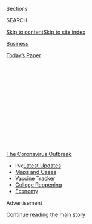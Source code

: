 <div id="app">

<div>

<div>

<div>

<div class="NYTAppHideMasthead css-1q2w90k e1suatyy0">

<div class="section css-ui9rw0 e1suatyy2">

<div class="css-eph4ug er09x8g0">

<div class="css-6n7j50">

</div>

<span class="css-1dv1kvn">Sections</span>

<div class="css-10488qs">

<span class="css-1dv1kvn">SEARCH</span>

</div>

[Skip to content](#site-content)[Skip to site
index](#site-index)

</div>

<div id="masthead-section-label" class="css-1wr3we4 eaxe0e00">

[Business](https://www.nytimes3xbfgragh.onion/section/business)

</div>

<div class="css-10698na e1huz5gh0">

</div>

</div>

<div id="masthead-bar-one" class="section hasLinks css-15hmgas e1csuq9d3">

<div class="css-uqyvli e1csuq9d0">

</div>

<div class="css-1uqjmks e1csuq9d1">

</div>

<div class="css-9e9ivx">

[](https://myaccount.nytimes3xbfgragh.onion/auth/login?response_type=cookie&client_id=vi)

</div>

<div class="css-1bvtpon e1csuq9d2">

[Today’s
Paper](https://www.nytimes3xbfgragh.onion/section/todayspaper)

</div>

</div>

</div>

</div>

<div data-aria-hidden="false">

<div id="site-content" data-role="main">

<div>

<div class="css-1aor85t" style="opacity:0.000000001;z-index:-1;visibility:hidden">

<div class="css-1hqnpie">

<div class="css-epjblv">

<span class="css-17xtcya">[Business](/section/business)</span><span class="css-x15j1o">|</span><span class="css-fwqvlz">Why
Delta Is Leaving Middle Seats Empty During the
Pandemic</span>

</div>

<div class="css-k008qs">

<div class="css-1iwv8en">

<span class="css-18z7m18"></span>

<div>

</div>

</div>

<span class="css-1n6z4y">https://nyti.ms/3ghQSD3</span>

<div class="css-1705lsu">

<div class="css-4xjgmj">

<div class="css-4skfbu" data-role="toolbar" data-aria-label="Social Media Share buttons, Save button, and Comments Panel with current comment count" data-testid="share-tools">

  - 
  - 
  - 
  - 
    
    <div class="css-6n7j50">
    
    </div>

  - 

</div>

</div>

</div>

</div>

</div>

</div>

<div id="NYT_TOP_BANNER_REGION" class="css-13pd83m">

<div>

<div id="styln-prism-menu-1592847958612" class="section interactive-content interactive-size-medium css-1edisqu">

<div class="css-17ih8de interactive-body">

<div id="scroll-container" class="css-1gj85ro">

[<span class="styln-title-wrap"><span class="css-1pje3qr">The
Coronavirus</span><span class="css-1pje3qr">
Outbreak</span></span>](https://www.nytimes3xbfgragh.onion/news-event/coronavirus?action=click&pgtype=Article&state=default&region=TOP_BANNER&context=storylines_menu)

  - <span class="css-kqxiym" data-emphasize="true">live</span>[Latest
    Updates](https://www.nytimes3xbfgragh.onion/2020/08/03/world/coronavirus-covid-19.html?action=click&pgtype=Article&state=default&region=TOP_BANNER&context=storylines_menu)
  - [Maps and
    Cases](https://www.nytimes3xbfgragh.onion/interactive/2020/us/coronavirus-us-cases.html?action=click&pgtype=Article&state=default&region=TOP_BANNER&context=storylines_menu)
  - [Vaccine
    Tracker](https://www.nytimes3xbfgragh.onion/interactive/2020/science/coronavirus-vaccine-tracker.html?action=click&pgtype=Article&state=default&region=TOP_BANNER&context=storylines_menu)
  - [College
    Reopening](https://www.nytimes3xbfgragh.onion/2020/08/02/us/covid-college-reopening.html?action=click&pgtype=Article&state=default&region=TOP_BANNER&context=storylines_menu)
  - [Economy](https://www.nytimes3xbfgragh.onion/live/2020/08/03/business/stock-market-today-coronavirus?action=click&pgtype=Article&state=default&region=TOP_BANNER&context=storylines_menu)

</div>

</div>

</div>

</div>

</div>

<div id="top-wrapper" class="css-1sy8kpn">

<div id="top-slug" class="css-l9onyx">

Advertisement

</div>

[Continue reading the main
story](#after-top)

<div class="ad top-wrapper" style="text-align:center;height:100%;display:block;min-height:250px">

<div id="top" class="place-ad" data-position="top" data-size-key="top">

</div>

</div>

<div id="after-top">

</div>

</div>

<div>

<div id="sponsor-wrapper" class="css-1hyfx7x">

<div id="sponsor-slug" class="css-19vbshk">

Supported by

</div>

[Continue reading the main
story](#after-sponsor)

<div id="sponsor" class="ad sponsor-wrapper" style="text-align:center;height:100%;display:block">

</div>

<div id="after-sponsor">

</div>

</div>

<div class="css-186x18t">

</div>

<div class="css-1vkm6nb ehdk2mb0">

# Why Delta Is Leaving Middle Seats Empty During the Pandemic

</div>

An executive for the airline explains its distancing practices and
approach to cleaning at a time when its biggest rivals are selling all
the seats they
can.

<div class="css-79elbk" data-testid="photoviewer-wrapper">

<div class="css-z3e15g" data-testid="photoviewer-wrapper-hidden">

</div>

<div class="css-1a48zt4 ehw59r15" data-testid="photoviewer-children">

![<span class="css-16f3y1r e13ogyst0" data-aria-hidden="true">Demonstrating
disinfection procedures for the press this month at Ronald Reagan
National Airport in Arlington,
Va. </span><span class="css-cnj6d5 e1z0qqy90" itemprop="copyrightHolder"><span class="css-1ly73wi e1tej78p0">Credit...</span><span><span>Michael
A. Mccoy/Getty
Images</span></span></span>](https://static01.graylady3jvrrxbe.onion/images/2020/07/27/business/27virus-delta/merlin_174833229_f6ec80e5-3f69-4ade-bbcd-066a066e7097-articleLarge.jpg?quality=75&auto=webp&disable=upscale)

</div>

</div>

<div class="css-18e8msd">

<div class="css-vp77d3 epjyd6m0">

<div class="css-hus3qt ey68jwv0" data-aria-hidden="true">

[![Niraj
Chokshi](https://static01.graylady3jvrrxbe.onion/images/2018/02/20/multimedia/author-niraj-chokshi/author-niraj-chokshi-thumbLarge.jpg
"Niraj Chokshi")](https://www.nytimes3xbfgragh.onion/by/niraj-chokshi)

</div>

<div class="css-1baulvz">

By [<span class="css-1baulvz last-byline" itemprop="name">Niraj
Chokshi</span>](https://www.nytimes3xbfgragh.onion/by/niraj-chokshi)

</div>

</div>

  - July 27,
    2020

  - 
    
    <div class="css-4xjgmj">
    
    <div class="css-d8bdto" data-role="toolbar" data-aria-label="Social Media Share buttons, Save button, and Comments Panel with current comment count" data-testid="share-tools">
    
      - 
      - 
      - 
      - 
        
        <div class="css-6n7j50">
        
        </div>
    
      - 
    
    </div>
    
    </div>

</div>

</div>

<div class="section meteredContent css-1r7ky0e" name="articleBody" itemprop="articleBody">

<div class="css-1fanzo5 StoryBodyCompanionColumn">

<div class="css-53u6y8">

The number of people flying today is down about 75 percent from a year
ago. And in the fight to attract those few passengers who remain,
airlines have promoted their health and safety policies.

Delta Air Lines has tried to stake a claim as one of the most cautious
companies in the industry by promising to [leave middle seats
empty](https://www.nytimes3xbfgragh.onion/2020/07/08/travel/airplanes-social-distancing-coronavirus.html)
even as American Airlines and United Airlines [are selling as many seats
as they
can](https://www.nytimes3xbfgragh.onion/2020/07/21/travel/crowded-flights-coronavirus.html).
Delta has also said that it cleans planes between flights, tests all
employees for the coronavirus and aggressively enforces a [mask
requirement](https://www.nytimes3xbfgragh.onion/2020/06/18/us/american-airlines-mask-brandon-straka.html).
On Monday, it announced a partnership with Lysol’s parent company aimed
at improving Delta’s cleaning practices.

The man responsible for all of those initiatives is Bill Lentsch, a
30-year veteran of the airline who is its chief customer experience
officer. In an interview, he explained Delta’s approach. Below are
edited excerpts from the conversation.

**What does Delta hope to get out of working with Lysol?**

We hope to tap the 130 years of expertise that Lysol has — to transpose
it into the cabin, into the lavatories on board the aircraft, into our
facilities. Through our survey data, we hear that our cabins are very
clean, but one thing our customers say is, “The lavatories are very
clean when we get on board, but how can you keep them clean throughout
the flight?” And this is the first area that we are going to target with
Lysol, coming up with a product that will help us maintain cleanliness
during flight on board the airplane. It doesn’t sound terribly
glamorous, but it’s incredibly important to our people.

</div>

</div>

<div class="css-1fanzo5 StoryBodyCompanionColumn">

<div class="css-53u6y8">

**Delta has already teamed up with the Mayo Clinic. How has that
partnership informed what you do?**

The Mayo Clinic partnership is phenomenal. They’ve been looking at our
practices and policies with a very critical eye. They are also helping
us develop our program to test all of our employees, not only the active
virus but for [the
antibodies](https://www.nytimes3xbfgragh.onion/2020/07/26/health/coronvirus-antibody-tests.html?action=click&module=Top%20Stories&pgtype=Homepage).
Once we have all of our employees baseline tested, who do we then
retest, at what frequency, and what are all the factors to determine
that? The Mayo Clinic has a very sophisticated algorithm that they’re
building to help with that. They’re providing general education to our
employees and sitting on an advisory panel for us, too, so that we have
an opportunity to run new policies, procedures and technologies by
them.

</div>

</div>

<div class="css-a7yk8a e73j0it0">

<div class="css-1xdhyk6 erfvjey0">

<span class="css-1ly73wi e1tej78p0">Image</span>

<div class="css-zjzyr8">

<div data-testid="lazyimage-container" style="height:255.84444444444446px">

</div>

</div>

</div>

<span class="css-16f3y1r e13ogyst0" data-aria-hidden="true">A Delta
worker offers a passenger a face mask. The airline is enforcing a rule
on face
coverings.</span><span class="css-cnj6d5 e1z0qqy90" itemprop="copyrightHolder"><span class="css-1ly73wi e1tej78p0">Credit...</span><span>Michael
A. Mccoy/Getty
Images</span></span>

<div class="css-1xdhyk6 erfvjey0">

<span class="css-1ly73wi e1tej78p0">Image</span>

<div class="css-zjzyr8">

<div data-testid="lazyimage-container" style="height:257.77777777777777px">

</div>

</div>

</div>

<span class="css-16f3y1r e13ogyst0" data-aria-hidden="true">Boarding a
flight to Minneapolis at Baltimore-Washington International
Airport.</span><span class="css-cnj6d5 e1z0qqy90" itemprop="copyrightHolder"><span class="css-1ly73wi e1tej78p0">Credit...</span><span>Alyssa
Schukar for The New York Times</span></span>

</div>

<div class="css-1fanzo5 StoryBodyCompanionColumn">

<div class="css-53u6y8">

**Let’s take a step back.** **[Few people are
traveling](https://www.nytimes3xbfgragh.onion/2020/05/10/business/airlines-coronavirus-bleak-future.html)**
**these days. Who are they?**

Well, those who are providing essential services have continued to fly
throughout the pandemic — doctors, nurses, critical workers who support
the economy, government, and other key organizations. Also, [many must
fly
personally](https://www.nytimes3xbfgragh.onion/2020/06/09/business/flying-coronovirus.html),
whether it’s for a funeral, some small family event, or someone is sick.
But business travel is still very
depressed.

<div id="NYT_MAIN_CONTENT_1_REGION" class="css-9tf9ac">

<div>

<div id="styln-covid-updates-markets" class="section interactive-content interactive-size-medium css-1ftcdic">

<div class="css-17ih8de interactive-body">

<div id="styln-briefing-block">

<div class="briefing-block-header-section">

# [Latest Updates: Economy](https://www.nytimes3xbfgragh.onion/live/2020/08/03/business/stock-market-today-coronavirus?action=click&pgtype=Article&state=default&region=MAIN_CONTENT_1&context=storylines_live_updates)

</div>

<div class="briefing-block-lb-items">

<div class="briefing-block-update-time">

[12h
ago](https://www.nytimes3xbfgragh.onion/live/2020/08/03/business/stock-market-today-coronavirus?action=click&pgtype=Article&state=default&region=MAIN_CONTENT_1&context=storylines_live_updates#the-chicago-fed-president-says-its-up-to-congress-to-save-the-economy)

</div>

<div>

[The Chicago Fed president says it’s up to Congress to save the
economy.](https://www.nytimes3xbfgragh.onion/live/2020/08/03/business/stock-market-today-coronavirus?action=click&pgtype=Article&state=default&region=MAIN_CONTENT_1&context=storylines_live_updates#the-chicago-fed-president-says-its-up-to-congress-to-save-the-economy)

</div>

<div class="briefing-block-update-time">

[13h
ago](https://www.nytimes3xbfgragh.onion/live/2020/08/03/business/stock-market-today-coronavirus?action=click&pgtype=Article&state=default&region=MAIN_CONTENT_1&context=storylines_live_updates#faa-says-boeing-has-effectively-mitigated-defects-in-the-737-max)

</div>

<div>

[F.A.A. says Boeing has ‘effectively mitigated’ defects in the 737
Max.](https://www.nytimes3xbfgragh.onion/live/2020/08/03/business/stock-market-today-coronavirus?action=click&pgtype=Article&state=default&region=MAIN_CONTENT_1&context=storylines_live_updates#faa-says-boeing-has-effectively-mitigated-defects-in-the-737-max)

</div>

<div class="briefing-block-update-time">

[15h
ago](https://www.nytimes3xbfgragh.onion/live/2020/08/03/business/stock-market-today-coronavirus?action=click&pgtype=Article&state=default&region=MAIN_CONTENT_1&context=storylines_live_updates#small-businesses-got-emergency-loans-but-not-what-they-expected)

</div>

<div>

[Small businesses got emergency loans, but not what they
expected.](https://www.nytimes3xbfgragh.onion/live/2020/08/03/business/stock-market-today-coronavirus?action=click&pgtype=Article&state=default&region=MAIN_CONTENT_1&context=storylines_live_updates#small-businesses-got-emergency-loans-but-not-what-they-expected)

</div>

</div>

<div class="briefing-block-footer">

<div class="briefing-block-footer-meta">

[See more
updates](https://www.nytimes3xbfgragh.onion/live/2020/08/03/business/stock-market-today-coronavirus?action=click&pgtype=Article&state=default&region=MAIN_CONTENT_1&context=storylines_live_updates)

</div>

<div class="briefing-block-briefinglinks">

<span>More live coverage:</span>
[Global](https://www.nytimes3xbfgragh.onion/2020/08/03/world/coronavirus-covid-19.html?action=click&pgtype=Article&state=default&region=MAIN_CONTENT_1&context=storylines_live_updates)

</div>

</div>

</div>

</div>

</div>

</div>

</div>

**What do customers say they need before they’re willing to fly again?**

They want to be assured that airlines have very comprehensive social
distancing and aircraft cleaning policies. But I think the real key to
why they aren’t traveling is because restaurants, hotels, car rental
facilities, other businesses, either have significant restrictions or
aren’t even opened up. They’re not flying just to fly, they’ve got
something that they want to do.

**Delta was early to block middle seats and is going to continue through
September. But that policy doesn’t guarantee six feet of distance. Why
keep it up?**

</div>

</div>

<div class="css-1fanzo5 StoryBodyCompanionColumn">

<div class="css-53u6y8">

Our position all along has been we are going to take a multilayered
approach. That means more frequent replacement of the [HEPA filters that
are part of our air circulation
system](https://www.nytimes3xbfgragh.onion/2020/04/30/business/airlines-masks-coronavirus-passengers.html),
enforcing wearing of masks, making sure that we minimize the touch
points with our customers and having space between you and the person
closest to you. So we are looking to ensure that we are driving the
probability of any kind of transmission very, very close to zero. All of
the medical guidance we’ve received says that more space is more
protective. So, yes, it’s not six feet, but it’s better than having
someone shoulder-to-shoulder with you.

**How have passenger needs changed during the pandemic?**

Well, the order of priorities is different. Price and schedule
flexibility used to be one of the most important factors. While those
are still part of the mix, customers have placed the highest priority on
two things: social distancing, whether that’s in the airport, lobbies,
gate areas, jet bridges or on board the airplane, and cleanliness.

</div>

</div>

<div class="css-79elbk" data-testid="photoviewer-wrapper">

<div class="css-z3e15g" data-testid="photoviewer-wrapper-hidden">

</div>

<div class="css-1a48zt4 ehw59r15" data-testid="photoviewer-children">

![<span class="css-16f3y1r e13ogyst0" data-aria-hidden="true">Delta
pilots at Reagan National. The airline is working to test all employees,
it
said.</span><span class="css-cnj6d5 e1z0qqy90" itemprop="copyrightHolder"><span class="css-1ly73wi e1tej78p0">Credit...</span><span>Michael
A. Mccoy/Getty
Images</span></span>](https://static01.graylady3jvrrxbe.onion/images/2020/07/27/business/27virus-delta2/merlin_174833814_87b0703a-3929-4264-994e-db4aa9fe5ff7-articleLarge.jpg?quality=75&auto=webp&disable=upscale)

</div>

</div>

<div class="css-1fanzo5 StoryBodyCompanionColumn">

<div class="css-53u6y8">

**You’ve continued to fly weekly during the pandemic. How has that
informed your work?**

It’s interesting because while I have my eyes on the operation, we have
flight attendants and pilots and gate agents and others who are on board
that aircraft every minute of every day. They hear from our customers in
ways that we may not through a survey. For example, the decision that we
made months ago to start boarding the airplane from back to front rather
than by zones. That came from a flight attendant who heard from a
customer in first class, who said, “Maybe you should put us on last
because everyone who is sitting behind me is walking right by me.”

**Delta and other airlines have already implemented a lot of new health
and safety policies. What more is there to do?**

This is why we partnered with Lysol and the Mayo Clinic. We want to hear
from them. We’re looking for a critical eye to help us fill any gaps and
push the boundaries. It is my opinion that in three to six months, there
are going to be some products on our airplanes that I’m not even
contemplating right now. And, by the way, we’re never going to be done
with this. We’ve built an organization at Delta, a global cleanliness
division with a vice president of the company who leads it, and the
purpose is solely to continue to push the boundaries of cleanliness and
sanitization and protection for our customers and our employees.

**Delta has brought back alcohol, restored automatic upgrades for elite
members and reopened some lounges. Do customers still care about these
kinds of perks?**

</div>

</div>

<div class="css-1fanzo5 StoryBodyCompanionColumn">

<div class="css-53u6y8">

Not all of them do, but some of them do. And this is where we really
have to evaluate the feedback. But one thing is very clear for us and we
make this very clear to our customers: We will not compromise their
safety. We’ll listen to their feedback and take action, provided we can
find a way to do it safely. In some cases, we’ve had to say no for the
time being. In other cases, like the [limited beer and wine
offering](https://news.delta.com/beverage-service-returns-delta-reintroduces-select-beer-and-wine-domestic-flights-added-safety)
we started this month in first class and comfort plus, we found a way to
serve that without adding any more touch points between our flight
attendants and our customers.

</div>

</div>

<div>

</div>

</div>

<div>

</div>

<div>

</div>

<div>

</div>

<div>

<div id="bottom-wrapper" class="css-1ede5it">

<div id="bottom-slug" class="css-l9onyx">

Advertisement

</div>

[Continue reading the main
story](#after-bottom)

<div id="bottom" class="ad bottom-wrapper" style="text-align:center;height:100%;display:block;min-height:90px">

</div>

<div id="after-bottom">

</div>

</div>

</div>

</div>

</div>

## Site Index

<div>

</div>

## Site Information Navigation

  - [© <span>2020</span> <span>The New York Times
    Company</span>](https://help.nytimes3xbfgragh.onion/hc/en-us/articles/115014792127-Copyright-notice)

<!-- end list -->

  - [NYTCo](https://www.nytco.com/)
  - [Contact
    Us](https://help.nytimes3xbfgragh.onion/hc/en-us/articles/115015385887-Contact-Us)
  - [Work with us](https://www.nytco.com/careers/)
  - [Advertise](https://nytmediakit.com/)
  - [T Brand Studio](http://www.tbrandstudio.com/)
  - [Your Ad
    Choices](https://www.nytimes3xbfgragh.onion/privacy/cookie-policy#how-do-i-manage-trackers)
  - [Privacy](https://www.nytimes3xbfgragh.onion/privacy)
  - [Terms of
    Service](https://help.nytimes3xbfgragh.onion/hc/en-us/articles/115014893428-Terms-of-service)
  - [Terms of
    Sale](https://help.nytimes3xbfgragh.onion/hc/en-us/articles/115014893968-Terms-of-sale)
  - [Site
    Map](https://spiderbites.nytimes3xbfgragh.onion)
  - [Help](https://help.nytimes3xbfgragh.onion/hc/en-us)
  - [Subscriptions](https://www.nytimes3xbfgragh.onion/subscription?campaignId=37WXW)

</div>

</div>

</div>

</div>

